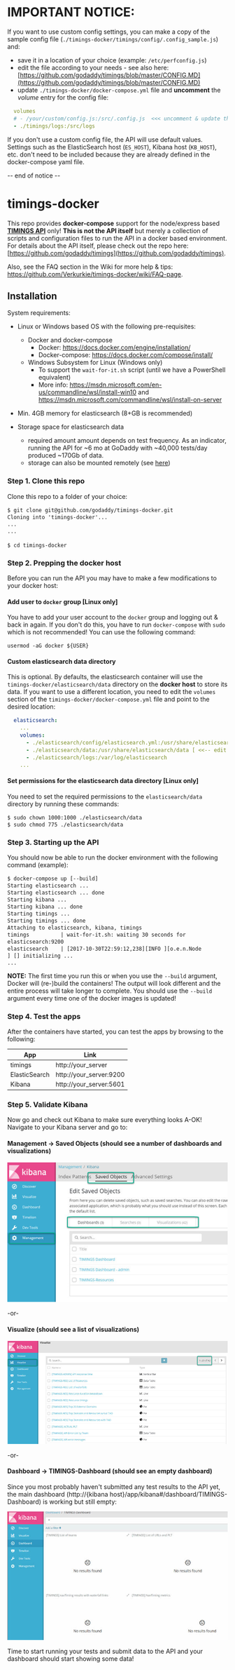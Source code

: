 # **IMPORTANT NOTICE:**

If you want to use custom config settings, you can make a copy of the sample config file (`./timings-docker/timings/config/.config_sample.js`) and:

* save it in a location of your choice (example: `/etc/perfconfig.js`)
* edit the file according to your needs - see also here: [https://github.com/godaddy/timings/blob/master/CONFIG.MD](https://github.com/godaddy/timings/blob/master/CONFIG.MD)
* update `./timings-docker/docker-compose.yml` file and **uncomment** the _volume_ entry for the config file:

```yaml
  volumes
  # - /your/custom/config.js:/src/.config.js  <<< uncomment & update this line!
  - ./timings/logs:/src/logs
```

If you don't use a custom config file, the API will use default values. Settings such as the ElasticSearch host (`ES_HOST`), Kibana host (`KB_HOST`), etc. don't need to be included because they are already defined in the docker-compose yaml file.

-- end of notice --

# timings-docker

This repo provides **docker-compose** support for the node/express based [**TIMINGS API**](https://github.com/godaddy/timings) only! **This is not the API itself** but merely a collection of scripts and configuration files to run the API in a docker based environment. For details about the API itself, please check out the repo here: [https://github.com/godaddy/timings](https://github.com/godaddy/timings).

Also, see the FAQ section in the Wiki for more help & tips: https://github.com/Verkurkie/timings-docker/wiki/FAQ-page.

## Installation

System requirements:

- Linux or Windows based OS with the following pre-requisites:

  - Docker and docker-compose
    - Docker: https://docs.docker.com/engine/installation/
    - Docker-compose: https://docs.docker.com/compose/install/
  - Windows Subsystem for Linux (Windows only)
    - To support the `wait-for-it.sh` script (until we have a PowerShell equivalent)
    - More info: https://msdn.microsoft.com/en-us/commandline/wsl/install-win10 and https://msdn.microsoft.com/commandline/wsl/install-on-server
- Min. 4GB memory for elasticsearch (8+GB is recommended)
- Storage space for elasticsearch data
  - required amount amount depends on test frequency. As an indicator, running the API for ~6 mo at GoDaddy with ~40,000 tests/day produced ~170Gb of data.
  - storage can also be mounted remotely (see [here](#custom-elasticSearch-data-directory-optional))

### Step 1. Clone this repo

Clone this repo to a folder of your choice:

```shell
$ git clone git@github.com/godaddy/timings-docker.git
Cloning into 'timings-docker'...
...
...

$ cd timings-docker
```

### Step 2. Prepping the docker host

Before you can run the API you may have to make a few modifications to your docker host:

#### Add user to `docker` group [Linux only]

You have to add your user account to the `docker` group and logging out & back in again. If you don't do this, you have to run `docker-compose` with `sudo` which is not recommended! You can use the following command:

```shell
usermod -aG docker ${USER}
```

#### Custom elasticsearch data directory

This is optional. By defaults, the elasticsearch container will use the `timings-docker/elasticsearch/data` directory on the **docker host** to store its data. If you want to use a different location, you need to edit the `volumes` section of the `timings-docker/docker-compose.yml` file and point to the desired location:

```yaml
  elasticsearch:
    ...
    volumes:
      - ./elasticsearch/config/elasticsearch.yml:/usr/share/elasticsearch/config/elasticsearch.yml
      - ./elasticsearch/data:/usr/share/elasticsearch/data [ <<-- edit this line ]
      - ./elasticsearch/logs:/var/log/elasticsearch
    ...
```

#### Set permissions for the elasticsearch data directory [Linux only]

You need to set the required permissions to the `elasticsearch/data` directory by running these commands:

```shell
$ sudo chown 1000:1000 ./elasticsearch/data
$ sudo chmod 775 ./elasticsearch/data
```

### Step 3. Starting up the API
You should now be able to run the docker environment with the following command (example):

```shell
$ docker-compose up [--build]
Starting elasticsearch ...
Starting elasticsearch ... done
Starting kibana ...
Starting kibana ... done
Starting timings ...
Starting timings ... done
Attaching to elasticsearch, kibana, timings
timings          | wait-for-it.sh: waiting 30 seconds for elasticsearch:9200
elasticsearch    | [2017-10-30T22:59:12,238][INFO ][o.e.n.Node               ] [] initializing ...
...
```

**NOTE:** The first time you run this or when you use the `--build` argument, Docker will (re-)build the containers! The output will look different and the entire process will take longer to complete. You should use the `--build` argument every time one of the docker images is updated!

### Step 4. Test the apps

After the containers have started, you can test the apps by browsing to the following:

|App|Link|
|-|-|
|timings|http://your_server
|ElasticSearch|http://your_server:9200|
|Kibana|http://your_server:5601|

### Step 5. Validate Kibana

Now go and check out Kibana to make sure everything looks A-OK! Navigate to your Kibana server and go to:

#### Management -> Saved Objects (should see a number of dashboards and visualizations)

![Kibana Saved Objects - after API startup & import](/img/kb_saved_objects.jpg)

-or-

#### Visualize (should see a list of visualizations)

![Kibana Saved Objects - after API startup & import](/img/kb_visualizations.jpg)

-or-

#### Dashboard -> TIMINGS-Dashboard (should see an empty dashboard)

Since you most probably haven't submitted any test results to the API yet, the main dashboard (http://{kibana host}/app/kibana#/dashboard/TIMINGS-Dashboard) is working but still empty:

![Kibana empty Dashboard](/img/kb_dashboard.jpg)

Time to start running your tests and submit data to the API and your dashboard should start showing some data!
